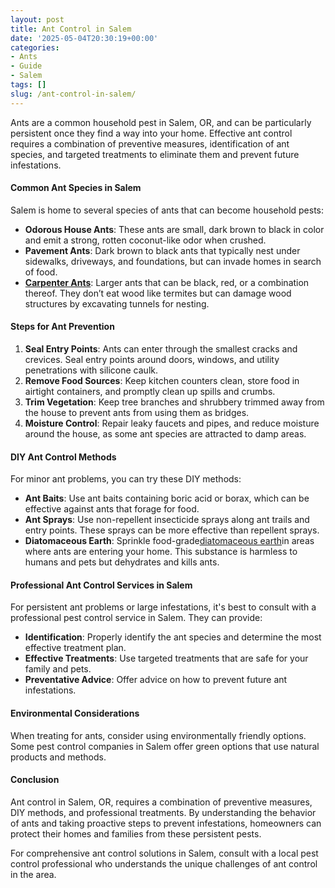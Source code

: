 ```yaml
---
layout: post
title: Ant Control in Salem
date: '2025-05-04T20:30:19+00:00'
categories:
- Ants
- Guide
- Salem
tags: []
slug: /ant-control-in-salem/
---
```


Ants are a common household pest in Salem, OR, and can be particularly persistent once they find a way into your home. Effective ant control requires a combination of preventive measures, identification of ant species, and targeted treatments to eliminate them and prevent future infestations.
#### Common Ant Species in Salem
Salem is home to several species of ants that can become household pests:
- **Odorous House Ants**: These ants are small, dark brown to black in color and emit a strong, rotten coconut-like odor when crushed.
- **Pavement Ants**: Dark brown to black ants that typically nest under sidewalks, driveways, and foundations, but can invade homes in search of food.
- [**Carpenter Ants**](https://pestpolicy.com/what-attracts-carpenter-ants-in-a-home/): Larger ants that can be black, red, or a combination thereof. They don’t eat wood like termites but can damage wood structures by excavating tunnels for nesting.
#### Steps for Ant Prevention
1. **Seal Entry Points**: Ants can enter through the smallest cracks and crevices. Seal entry points around doors, windows, and utility penetrations with silicone caulk.
2. **Remove Food Sources**: Keep kitchen counters clean, store food in airtight containers, and promptly clean up spills and crumbs.
3. **Trim Vegetation**: Keep tree branches and shrubbery trimmed away from the house to prevent ants from using them as bridges.
4. **Moisture Control**: Repair leaky faucets and pipes, and reduce moisture around the house, as some ant species are attracted to damp areas.
#### DIY Ant Control Methods
For minor ant problems, you can try these DIY methods:
- **Ant Baits**: Use ant baits containing boric acid or borax, which can be effective against ants that forage for food.
- **Ant Sprays**: Use non-repellent insecticide sprays along ant trails and entry points. These sprays can be more effective than repellent sprays.
- **Diatomaceous Earth**: Sprinkle food-grade[diatomaceous earth](https://pestpolicy.com/diatomaceous-earth/)in areas where ants are entering your home. This substance is harmless to humans and pets but dehydrates and kills ants.
#### Professional Ant Control Services in Salem
For persistent ant problems or large infestations, it's best to consult with a professional pest control service in Salem. They can provide:
- **Identification**: Properly identify the ant species and determine the most effective treatment plan.
- **Effective Treatments**: Use targeted treatments that are safe for your family and pets.
- **Preventative Advice**: Offer advice on how to prevent future ant infestations.
#### Environmental Considerations
When treating for ants, consider using environmentally friendly options. Some pest control companies in Salem offer green options that use natural products and methods.
#### Conclusion
Ant control in Salem, OR, requires a combination of preventive measures, DIY methods, and professional treatments. By understanding the behavior of ants and taking proactive steps to prevent infestations, homeowners can protect their homes and families from these persistent pests.

For comprehensive ant control solutions in Salem, consult with a local pest control professional who understands the unique challenges of ant control in the area.
